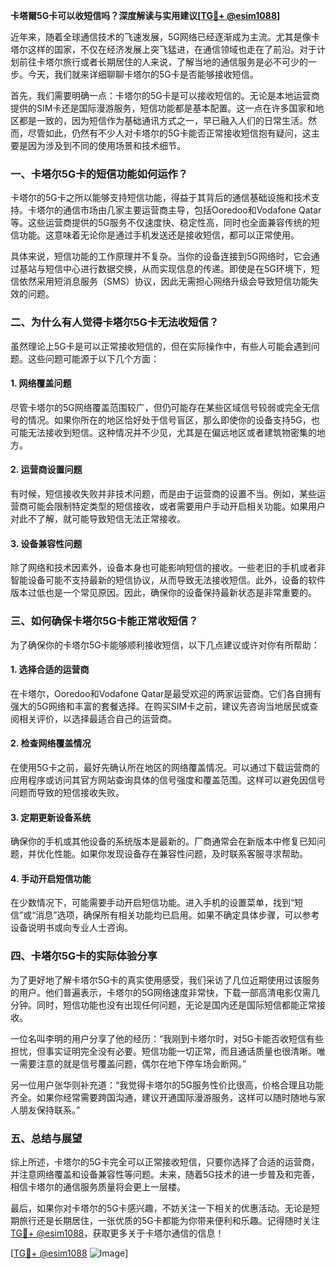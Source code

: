 **卡塔爾5G卡可以收短信吗？深度解读与实用建议[[TG💪+ @esim1088](https://t.me/s/esim1088)]**

近年来，随着全球通信技术的飞速发展，5G网络已经逐渐成为主流。尤其是像卡塔尔这样的国家，不仅在经济发展上突飞猛进，在通信领域也走在了前沿。对于计划前往卡塔尔旅行或者长期居住的人来说，了解当地的通信服务是必不可少的一步。今天，我们就来详细聊聊卡塔尔的5G卡是否能够接收短信。

首先，我们需要明确一点：卡塔尔的5G卡是可以接收短信的。无论是本地运营商提供的SIM卡还是国际漫游服务，短信功能都是基本配置。这一点在许多国家和地区都是一致的，因为短信作为基础通讯方式之一，早已融入人们的日常生活。然而，尽管如此，仍然有不少人对卡塔尔的5G卡能否正常接收短信抱有疑问，这主要是因为涉及到不同的使用场景和技术细节。

### 一、卡塔尔5G卡的短信功能如何运作？

卡塔尔的5G卡之所以能够支持短信功能，得益于其背后的通信基础设施和技术支持。卡塔尔的通信市场由几家主要运营商主导，包括Ooredoo和Vodafone Qatar等。这些运营商提供的5G服务不仅速度快、稳定性高，同时也全面兼容传统的短信功能。这意味着无论你是通过手机发送还是接收短信，都可以正常使用。

具体来说，短信功能的工作原理并不复杂。当你的设备连接到5G网络时，它会通过基站与短信中心进行数据交换，从而实现信息的传递。即使是在5G环境下，短信依然采用短消息服务（SMS）协议，因此无需担心网络升级会导致短信功能失效的问题。

### 二、为什么有人觉得卡塔尔5G卡无法收短信？

虽然理论上5G卡是可以正常接收短信的，但在实际操作中，有些人可能会遇到问题。这些问题可能源于以下几个方面：

#### 1. **网络覆盖问题**
尽管卡塔尔的5G网络覆盖范围较广，但仍可能存在某些区域信号较弱或完全无信号的情况。如果你所在的地区恰好处于信号盲区，那么即使你的设备支持5G，也可能无法接收到短信。这种情况并不少见，尤其是在偏远地区或者建筑物密集的地方。

#### 2. **运营商设置问题**
有时候，短信接收失败并非技术问题，而是由于运营商的设置不当。例如，某些运营商可能会限制特定类型的短信接收，或者需要用户手动开启相关功能。如果用户对此不了解，就可能导致短信无法正常接收。

#### 3. **设备兼容性问题**
除了网络和技术因素外，设备本身也可能影响短信的接收。一些老旧的手机或者非智能设备可能不支持最新的短信协议，从而导致无法接收短信。此外，设备的软件版本过低也是一个常见原因。因此，确保你的设备保持最新状态是非常重要的。

### 三、如何确保卡塔尔5G卡能正常收短信？

为了确保你的卡塔尔5G卡能够顺利接收短信，以下几点建议或许对你有所帮助：

#### 1. **选择合适的运营商**
在卡塔尔，Ooredoo和Vodafone Qatar是最受欢迎的两家运营商。它们各自拥有强大的5G网络和丰富的套餐选择。在购买SIM卡之前，建议先咨询当地居民或查阅相关评价，以选择最适合自己的运营商。

#### 2. **检查网络覆盖情况**
在使用5G卡之前，最好先确认所在地区的网络覆盖情况。可以通过下载运营商的应用程序或访问其官方网站查询具体的信号强度和覆盖范围。这样可以避免因信号问题而导致的短信接收失败。

#### 3. **定期更新设备系统**
确保你的手机或其他设备的系统版本是最新的。厂商通常会在新版本中修复已知问题，并优化性能。如果你发现设备存在兼容性问题，及时联系客服寻求帮助。

#### 4. **手动开启短信功能**
在少数情况下，可能需要手动开启短信功能。进入手机的设置菜单，找到“短信”或“消息”选项，确保所有相关功能均已启用。如果不确定具体步骤，可以参考设备说明书或向专业人士咨询。

### 四、卡塔尔5G卡的实际体验分享

为了更好地了解卡塔尔5G卡的真实使用感受，我们采访了几位近期使用过该服务的用户。他们普遍表示，卡塔尔的5G网络速度非常快，下载一部高清电影仅需几分钟。同时，短信功能也没有出现任何问题，无论是国内还是国际短信都能正常接收。

一位名叫李明的用户分享了他的经历：“我刚到卡塔尔时，对5G卡能否收短信有些担忧，但事实证明完全没有必要。短信功能一切正常，而且通话质量也很清晰。唯一需要注意的就是信号覆盖问题，偶尔在地下停车场会断网。”

另一位用户张华则补充道：“我觉得卡塔尔的5G服务性价比很高，价格合理且功能齐全。如果你经常需要跨国沟通，建议开通国际漫游服务，这样可以随时随地与家人朋友保持联系。”

### 五、总结与展望

综上所述，卡塔尔的5G卡完全可以正常接收短信，只要你选择了合适的运营商，并注意网络覆盖和设备兼容性等问题。未来，随着5G技术的进一步普及和完善，相信卡塔尔的通信服务质量将会更上一层楼。

最后，如果你对卡塔尔的5G卡感兴趣，不妨关注一下相关的优惠活动。无论是短期旅行还是长期居住，一张优质的5G卡都能为你带来便利和乐趣。记得随时关注[TG💪+ @esim1088](https://t.me/s/esim1088)，获取更多关于卡塔尔通信的信息！

[[TG💪+ @esim1088](https://t.me/s/esim1088) ![Image](https://i.postimg.cc/4NQfJmqS/Snipaste-2025-05-13-00-14-12.png)]